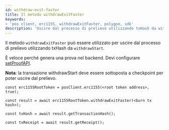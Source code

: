 ```yaml
---
id: withdraw-exit-faster
title: Il metodo withdrawExitFaster
keywords:
- 'pos client, erc1155, withdrawExitFaster, polygon, sdk'
description: 'Uscire dal processo di prelievo utilizzando txHash da withdrawStart.'
---
```


Il metodo `withdrawExitFaster` può essere utilizzato per uscire dal processo di prelievo utilizzando txHash da `withdrawStart`.

È veloce perché genera una prova nel backend. Devi configurare [setProofAPI](/docs/develop/ethereum-polygon/matic-js/set-proof-api).

**Nota**: la transazione withdrawStart deve essere sottoposta a checkpoint per poter uscire dal prelievo.

```
const erc1155RootToken = posClient.erc1155(<root token address>, true);

const result = await erc1155RootToken.withdrawExitFaster(<burn tx hash>);

const txHash = await result.getTransactionHash();

const txReceipt = await result.getReceipt();

```
